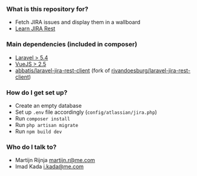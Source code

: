 ### What is this repository for? ###

* Fetch JIRA issues and display them in a wallboard
* [Learn JIRA Rest](https://developer.atlassian.com/cloud/jira/platform/rest/)

### Main dependencies (included in composer) ###
* [Laravel > 5.4](https://laravel.com)
* [VueJS > 2.5](https://vuejs.org)
* [abbatis/laravel-jira-rest-client](https://github.com/abbatis/laravel-jira-rest-client) (fork of [rjvandoesburg/laravel-jira-rest-client](http://github.com/rjvandoesburg/laravel-jira-rest-client))

### How do I get set up? ###

* Create an empty database
* Set up `.env` file accordingly (`config/atlassian/jira.php`)
* Run `composer install`
* Run `php artisan migrate`
* Run `npm build dev`

### Who do I talk to? ###

* Martijn Rijnja <martijn.r@me.com>
* Imad Kada <i.kada@me.com>